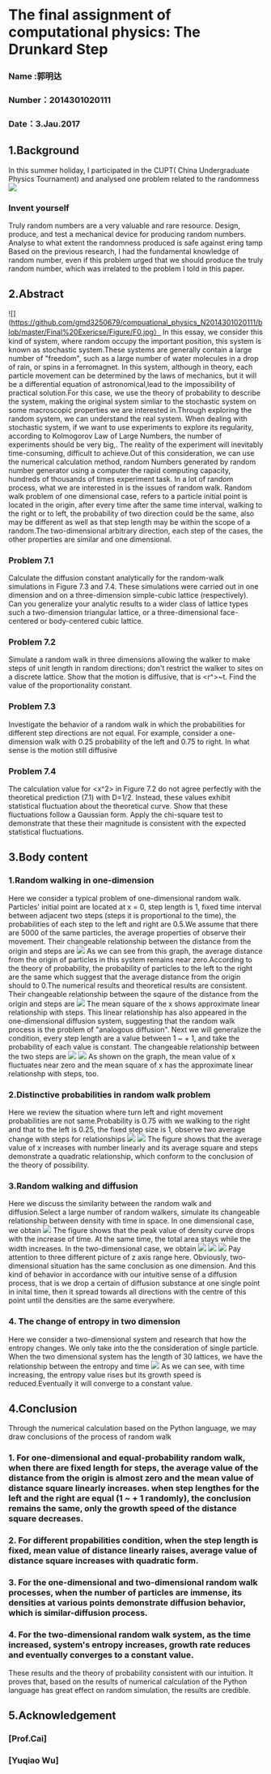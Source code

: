 # The final assignment of computational physics: The Drunkard Step

### Name :郭明达
### Number：2014301020111
### Date：3.Jau.2017

## 1.Background

In this summer holiday, I participated in the CUPT( China Undergraduate Physics Tournament) and analysed one problem related to the randomness
![](https://github.com/gmd3250679/compuational_physics_N2014301020111/blob/master/Final%20Exericse/Figure/FE11.png)
### Invent yourself   

Truly random numbers are a very valuable and rare resource. Design, produce, and test a mechanical device for producing random numbers.  Analyse  to what extent the randomness 
produced is safe against ering tamp
Based on the previous research, I had the fundamental knowledge of random number, even if this problem urged that we should produce the truly random number, which was irrelated to the problem I told in this paper.

## 2.Abstract

![](https://github.com/gmd3250679/compuational_physics_N2014301020111/blob/master/Final%20Exericse/Figure/F0.jpg）
In this essay, we consider this kind of system, where random occupy the important position, this system is known as stochastic system.These systems are generally contain a large number of "freedom", such as a large number of water molecules in a drop of rain, or spins in a ferromagnet.
In this system, although in theory, each particle movement can be determined by the laws of mechanics, but it will be a differential equation of astronomical,lead to the impossibility of practical solution.For this case, we use the theory of probability to describe the system, making the original system simliar to the stochastic system on some macroscopic properties we are interested in.Through exploring the random system, we can understand the real system.
When dealing with stochastic system, if we want to use experiments to explore its regularity, according to Kolmogorov Law of Large Numbers, the number of experiments should be very big,. The reality of the experiment will inevitably time-consuming, difficult to achieve.Out of this consideration, we can use the numerical calculation method, random Numbers generated by random number generator using a computer the rapid computing capacity, hundreds of thousands of times experiment task.
In a lot of random process, what we are interested in is the issues of random walk. Random walk problem of one dimensional case, refers to a particle initial point is located in the origin, after every time after the same time interval, walking to the right or to left, the probability of two direction could be the same, also may be different as well as that step length may be within the scope of a random.The two-dimensional arbitrary direction, each step of the cases, the other properties are similar and one dimensional.

### Problem 7.1
Calculate the diffusion constant analytically for the random-walk simulations in Figure 7.3 and 7.4. These simulations were carried out in one dimension and on a three-dimension simple-cubic lattice (respectively). Can you generalize your analytic results to a wider class of lattice types such a two-dimension triangular lattice, or a three-dimensional face-centered or body-centered cubic lattice.

### Problem 7.2
Simulate a random walk in three dimensions allowing the walker to make steps of unit length in random directions; don't restrict the walker to sites on a discrete lattice. Show that the motion is diffusive, that is <r^>~t. Find the value of the proportionality constant.

### Problem 7.3
Investigate the behavior of a random walk in which the probabilities for different step directions are not equal. For example, consider a one-dimension walk with 0.25 probability of the left and 0.75 to right. In what sense is the motion still diffusive

### Problem 7.4
The calculation value for <x^2> in Figure 7.2 do not agree perfectly with the theoretical prediction (7.1) with D=1/2. Instead, these values exhibit statistical fluctuation about the theoretical curve. Show that these fluctuations follow a Gaussian form. Apply the chi-square test to demonstrate that these their magnitude is consistent with the expected statistical fluctuations.

## 3.Body content

### 1.Random walking in one-dimension

Here we consider a typical problem of one-dimensional random walk. Particles' initial point are located at x = 0, step length is 1, fixed time interval between adjacent two steps (steps it is proportional to the time), the probabilities of each step to the left and right are 0.5.We assume that there are 5000 of the same particles, the average properties of observe their movement.
Their changeable relationship between the distance from the origin and steps are
[![](https://github.com/gmd3250679/compuational_physics_N2014301020111/blob/master/Final%20Exericse/Figure/FE1.png)](https://github.com/gmd3250679/compuational_physics_N2014301020111/blob/master/Final%20Exericse/Code/r1.py)
As we can see from this graph, the average distance from the origin of particles in this system remains near zero.According to the theory of probability, the probability of particles to the left to the right are the same which suggest that the average distance from the origin should to 0.The numerical results and theoretical results are consistent.
Their changeable relationship between the sqaure of the distance from the origin and steps are
[![](https://github.com/gmd3250679/compuational_physics_N2014301020111/blob/master/Final%20Exericse/Figure/FE2.png)](https://github.com/gmd3250679/compuational_physics_N2014301020111/blob/master/Final%20Exericse/Code/r2.py)
The mean square of the x shows approximate linear relationship with steps. This linear relationship has also appeared in the one-dimensional diffusion system, suggesting that the random walk process is the problem of "analogous diffusion".
Next we will generalize the condition, every step length are a value between 1 ~ + 1, and take the probability of each value is constant.
The changeable relationship between the two steps are
[![](https://github.com/gmd3250679/compuational_physics_N2014301020111/blob/master/Final%20Exericse/Figure/FE3.png)](https://github.com/gmd3250679/compuational_physics_N2014301020111/blob/master/Final%20Exericse/Code/r3.py)
[![](https://github.com/gmd3250679/compuational_physics_N2014301020111/blob/master/Final%20Exericse/Figure/FE4.png)](https://github.com/gmd3250679/compuational_physics_N2014301020111/blob/master/Final%20Exericse/Code/r4.py)
As shown on the graph, the mean value of x fluctuates near zero and the mean square of x has the approximate linear relationshp with steps, too.

### 2.Distinctive probabilities in random walk problem

Here we review the situation where turn left and right movement probabilities are not same.Probability is 0.75 with we walking to the right and that to the left is 0.25, the fixed step size is 1, observe two average change with steps for relationships
[![](https://github.com/gmd3250679/compuational_physics_N2014301020111/blob/master/Final%20Exericse/Figure/FE5.png)](https://github.com/gmd3250679/compuational_physics_N2014301020111/blob/master/Final%20Exericse/Code/r5.py)
[![](https://github.com/gmd3250679/compuational_physics_N2014301020111/blob/master/Final%20Exericse/Figure/FE6.png)](https://github.com/gmd3250679/compuational_physics_N2014301020111/blob/master/Final%20Exericse/Code/r6.py)
The figure shows that the average value of x increases with number linearly and its average square and steps demonstrate a quadratic relationship, which conform to the conclusion of the theory of possibility.

### 3.Random walking and diffusion

Here we discuss the similarity between the random walk and diffusion.Select a large number of random walkers, simulate its changeable relationship between density with time in space. 
In one dimensional case, we obtain
[![](https://github.com/gmd3250679/compuational_physics_N2014301020111/blob/master/Final%20Exericse/Figure/FE7.png)](https://github.com/gmd3250679/compuational_physics_N2014301020111/blob/master/Final%20Exericse/Code/r7.py)
The figure shows that the peak value of density curve drops with the increase of time. At the same time, the total area stays while the width increases.
In the two-dimensional case, we obtain
[![](https://github.com/gmd3250679/compuational_physics_N2014301020111/blob/master/Final%20Exericse/Figure/FE8.png)](https://github.com/gmd3250679/compuational_physics_N2014301020111/blob/master/Final%20Exericse/Code/r8.py)
[![](https://github.com/gmd3250679/compuational_physics_N2014301020111/blob/master/Final%20Exericse/Figure/FE9.png)](https://github.com/gmd3250679/compuational_physics_N2014301020111/blob/master/Final%20Exericse/Code/r9.py)
[![](https://github.com/gmd3250679/compuational_physics_N2014301020111/blob/master/Final%20Exericse/Figure/FE10.png)](https://github.com/gmd3250679/compuational_physics_N2014301020111/blob/master/Final%20Exericse/Code/r10.py)
Pay attention to three different picture of z axis range here. Obviously, two-dimensional situation has the same conclusion as one dimension. And this kind of behavior in accordance with our intuitive sense of a diffusion process, that is we drop a certain of diffusion substance at one single point in inital time, then it spread towards all directions with the centre of this point until the densities are the same everywhere.

### 4. The change of entropy in two dimension

Here we consider a two-dimensional system and research that how the entropy changes. We only take into the the consideration of single particle. When the two dimensional system has the length of 30 lattices, we have the relationship between the entropy and time 
![](https://github.com/gmd3250679/compuational_physics_N2014301020111/blob/master/Final%20Exericse/Figure/F11.png)
As we can see, with time increasing, the entropy value rises but its growth speed is reduced.Eventually it will converge to a constant value.

## 4.Conclusion

Through the numerical calculation based on the Python language, we may draw conclusions of the process of random walk
### 1. For one-dimensional and equal-probability random walk, when there are fixed length for steps, the average value of the distance from the origin is almost zero and the mean value of distance square linearly increases. when step lengthes for the left and the right are equal (1 ~ + 1 randomly), the conclusion remains the same, only the growth speed of the distance square decreases.

### 2. For different propabilities condition, when the step length is fixed, mean value of distance linearly raises, average value of distance square increases with quadratic form.

### 3. For the one-dimensional and two-dimensional random walk processes, when the number of particles are immense, its densities at various points demonstrate diffusion behavior, which is similar-diffusion process.

### 4. For the two-dimensional random walk system, as the time increased, system's entropy increases, growth rate reduces and eventually converges to a constant value.
These results and the theory of probability consistent with our intuition. It proves that, based on the results of numerical calculation of the Python language has great effect on random simulation, the results are credible.

## 5.Acknowledgement
### [Prof.Cai]
### [Yuqiao Wu]

